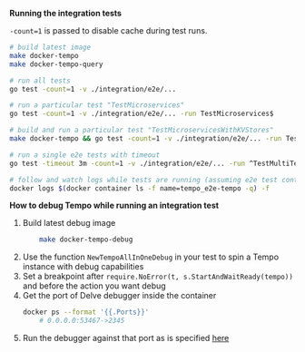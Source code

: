 **Running the integration tests**


`-count=1` is passed to disable cache during test runs.

```sh
# build latest image
make docker-tempo
make docker-tempo-query

# run all tests
go test -count=1 -v ./integration/e2e/...

# run a particular test "TestMicroservices"
go test -count=1 -v ./integration/e2e/... -run TestMicroservices$

# build and run a particular test "TestMicroservicesWithKVStores"
make docker-tempo && go test -count=1 -v ./integration/e2e/... -run TestMicroservicesWithKVStores$

# run a single e2e tests with timeout
go test -timeout 3m -count=1 -v ./integration/e2e/... -run ^TestMultiTenantSearch$

# follow and watch logs while tests are running (assuming e2e test container is named tempo_e2e-tempo)
docker logs $(docker container ls -f name=tempo_e2e-tempo -q) -f
```

**How to debug Tempo while running an integration test**

1. Build latest debug image
    ```sh
        make docker-tempo-debug
    ```
2. Use the function ``NewTempoAllInOneDebug`` in your test to spin a Tempo instance with debug capabilities
3. Set a breakpoint after ``require.NoError(t, s.StartAndWaitReady(tempo))`` and before the action you want debug
4. Get the port of Delve debugger inside the container
    ```sh
    docker ps --format '{{.Ports}}'  
        # 0.0.0.0:53467->2345
    ```
5. Run the debugger against that port as is specified [here](https://github.com/grafana/tempo/tree/main/example/docker-compose/debug)
